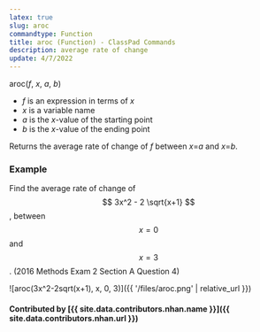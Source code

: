 ```yaml
---
latex: true
slug: aroc
commandtype: Function
title: aroc (Function) - ClassPad Commands
description: average rate of change
update: 4/7/2022
---
```


aroc(*f*, *x*, *a*, *b*)

- *f* is an expression in terms of *x*
- *x* is a variable name
- *a* is the *x*-value of the starting point
- *b* is the *x*-value of the ending point

Returns the average rate of change of *f* between *x*=*a* and *x*=*b*.

### Example

Find the average rate of change of $$ 3x^2 - 2 \sqrt{x+1} $$, between $$ x=0 $$ and $$ x=3 $$. (2016 Methods Exam 2 Section A Question 4)

![aroc(3x^2-2sqrt(x+1), x, 0, 3)]({{ '/files/aroc.png' | relative_url }})

#### Contributed by [{{ site.data.contributors.nhan.name }}]({{ site.data.contributors.nhan.url }})
